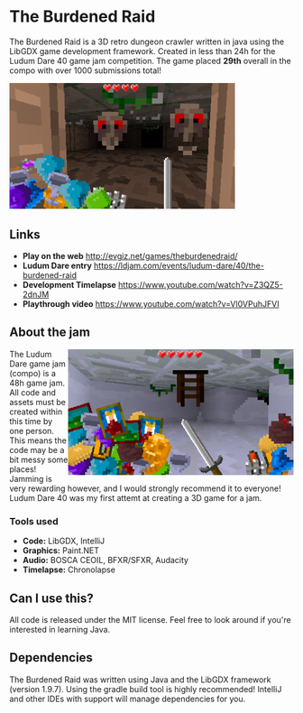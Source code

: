 # The Burdened Raid

The Burdened Raid is a 3D retro dungeon crawler written in java using the LibGDX game development framework.
Created in less than 24h for the Ludum Dare 40 game jam competition. The game placed **29th** overall in the compo with over 1000 submissions total!


<img src="screenshot_01.png" width="400px">


## Links

- **Play on the web** http://evgiz.net/games/theburdenedraid/
- **Ludum Dare entry** https://ldjam.com/events/ludum-dare/40/the-burdened-raid
- **Development Timelapse** https://www.youtube.com/watch?v=Z3QZ5-2dnJM
- **Playthrough video** https://www.youtube.com/watch?v=Vl0VPuhJFVI

## About the jam

<img src="screenshot_02.png" align="right" width="400px">

The Ludum Dare game jam (compo) is a 48h game jam. All code and assets must be created within this time by one person.
This means the code may be a bit messy some places! Jamming is very rewarding however, and I would strongly recommend it to everyone!
Ludum Dare 40 was my first attemt at creating a 3D game for a jam. 

### Tools used

- **Code:** LibGDX, IntelliJ
- **Graphics:** Paint.NET
- **Audio:** BOSCA CEOIL, BFXR/SFXR, Audacity
- **Timelapse:** Chronolapse

## Can I use this?

All code is released under the MIT license. Feel free to look around if you're interested in learning Java.

## Dependencies

The Burdened Raid was written using Java and the LibGDX framework (version 1.9.7). 
Using the gradle build tool is highly recommended! IntelliJ and other IDEs with support will manage dependencies for you.



